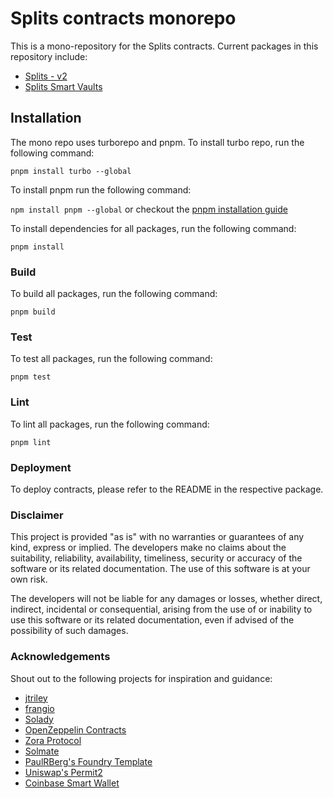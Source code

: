 # Splits contracts monorepo

This is a mono-repository for the Splits contracts. Current packages in this repository include:

- [Splits - v2](./packages/splits-v2/README.md)
- [Splits Smart Vaults](./packages/smart-vaults/README.md)

## Installation

The mono repo uses turborepo and pnpm. To install turbo repo, run the following command:

`pnpm install turbo --global`

To install pnpm run the following command:

`npm install pnpm --global` or checkout the [pnpm installation guide](https://pnpm.io/installation)

To install dependencies for all packages, run the following command:

`pnpm install`

### Build

To build all packages, run the following command:

`pnpm build`

### Test

To test all packages, run the following command:

`pnpm test`

### Lint

To lint all packages, run the following command:

`pnpm lint`

### Deployment

To deploy contracts, please refer to the README in the respective package.

### Disclaimer

This project is provided "as is" with no warranties or guarantees of any kind, express or implied. The developers make
no claims about the suitability, reliability, availability, timeliness, security or accuracy of the software or its
related documentation. The use of this software is at your own risk.

The developers will not be liable for any damages or losses, whether direct, indirect, incidental or consequential,
arising from the use of or inability to use this software or its related documentation, even if advised of the
possibility of such damages.

### Acknowledgements

Shout out to the following projects for inspiration and guidance:

- [jtriley](https://github.com/jtriley-eth/ERC-6909)
- [frangio](https://github.com/frangio/erc6909-extensions)
- [Solady](https://github.com/vectorized/solady)
- [OpenZeppelin Contracts](https://github.com/OpenZeppelin/openzeppelin-contracts)
- [Zora Protocol](https://github.com/ourzora/zora-protocol)
- [Solmate](https://github.com/transmissions11/solmate)
- [PaulRBerg's Foundry Template](https://github.com/PaulRBerg/foundry-template)
- [Uniswap's Permit2](https://github.com/Uniswap/permit2)
- [Coinbase Smart Wallet](https://github.com/coinbase/smart-wallet)
